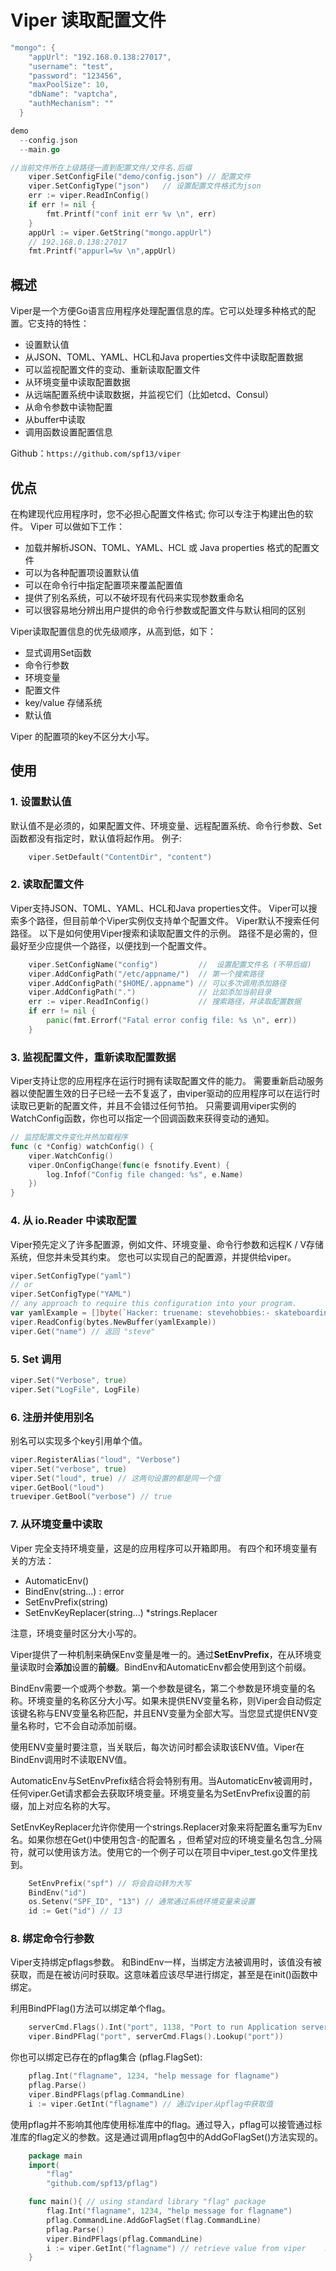 # Viper 读取配置文件

```go
"mongo": {
    "appUrl": "192.168.0.138:27017",
    "username": "test",
    "password": "123456",
    "maxPoolSize": 10,
    "dbName": "vaptcha",
    "authMechanism": ""
  }
```

```go
demo
  --config.json
  --main.go

//当前文件所在上级路径一直到配置文件/文件名.后缀
	viper.SetConfigFile("demo/config.json") // 配置文件
	viper.SetConfigType("json")   // 设置配置文件格式为json
	err := viper.ReadInConfig()
	if err != nil {
		fmt.Printf("conf init err %v \n", err)
	}
	appUrl := viper.GetString("mongo.appUrl")
	// 192.168.0.138:27017 
	fmt.Printf("appurl=%v \n",appUrl)
```

## 概述

Viper是一个方便Go语言应用程序处理配置信息的库。它可以处理多种格式的配置。它支持的特性：

- 设置默认值
- 从JSON、TOML、YAML、HCL和Java properties文件中读取配置数据
- 可以监视配置文件的变动、重新读取配置文件
- 从环境变量中读取配置数据
- 从远端配置系统中读取数据，并监视它们（比如etcd、Consul）
- 从命令参数中读物配置
- 从buffer中读取
- 调用函数设置配置信息

Github：`https://github.com/spf13/viper`

## 优点

在构建现代应用程序时，您不必担心配置文件格式; 你可以专注于构建出色的软件。
Viper 可以做如下工作：

- 加载并解析JSON、TOML、YAML、HCL 或 Java properties 格式的配置文件
- 可以为各种配置项设置默认值
- 可以在命令行中指定配置项来覆盖配置值
- 提供了别名系统，可以不破坏现有代码来实现参数重命名
- 可以很容易地分辨出用户提供的命令行参数或配置文件与默认相同的区别

Viper读取配置信息的优先级顺序，从高到低，如下：

- 显式调用Set函数
- 命令行参数
- 环境变量
- 配置文件
- key/value 存储系统
- 默认值

Viper 的配置项的key不区分大小写。

## 使用

### 1. 设置默认值

默认值不是必须的，如果配置文件、环境变量、远程配置系统、命令行参数、Set函数都没有指定时，默认值将起作用。
例子:

```go
	viper.SetDefault("ContentDir", "content")
```

### 2. 读取配置文件

Viper支持JSON、TOML、YAML、HCL和Java properties文件。
Viper可以搜索多个路径，但目前单个Viper实例仅支持单个配置文件。
Viper默认不搜索任何路径。
以下是如何使用Viper搜索和读取配置文件的示例。
路径不是必需的，但最好至少应提供一个路径，以便找到一个配置文件。

```go
	viper.SetConfigName("config")         //  设置配置文件名 (不带后缀)
	viper.AddConfigPath("/etc/appname/")  // 第一个搜索路径
	viper.AddConfigPath("$HOME/.appname") // 可以多次调用添加路径
	viper.AddConfigPath(".")              // 比如添加当前目录
	err := viper.ReadInConfig()           // 搜索路径，并读取配置数据
	if err != nil {
		panic(fmt.Errorf("Fatal error config file: %s \n", err))
	}
```

### 3. 监视配置文件，重新读取配置数据

Viper支持让您的应用程序在运行时拥有读取配置文件的能力。
需要重新启动服务器以使配置生效的日子已经一去不复返了，由viper驱动的应用程序可以在运行时读取已更新的配置文件，并且不会错过任何节拍。
只需要调用viper实例的WatchConfig函数，你也可以指定一个回调函数来获得变动的通知。

```go
// 监控配置文件变化并热加载程序
func (c *Config) watchConfig() {
	viper.WatchConfig()
	viper.OnConfigChange(func(e fsnotify.Event) {
		log.Infof("Config file changed: %s", e.Name)
	})
}
```

### 4. 从 io.Reader 中读取配置

Viper预先定义了许多配置源，例如文件、环境变量、命令行参数和远程K / V存储系统，但您并未受其约束。
您也可以实现自己的配置源，并提供给viper。

```go
viper.SetConfigType("yaml")
// or
viper.SetConfigType("YAML")
// any approach to require this configuration into your program.
var yamlExample = []byte(`Hacker: truename: stevehobbies:- skateboarding- snowboarding- goclothing:  jacket: leather  trousers: denimage: 35eyes : brownbeard: true`)
viper.ReadConfig(bytes.NewBuffer(yamlExample))
viper.Get("name") // 返回 "steve"
```

### 5. Set 调用

```go
viper.Set("Verbose", true)
viper.Set("LogFile", LogFile)
```

### 6. 注册并使用别名

别名可以实现多个key引用单个值。

```go
viper.RegisterAlias("loud", "Verbose")
viper.Set("verbose", true)
viper.Set("loud", true) // 这两句设置的都是同一个值
viper.GetBool("loud")
trueviper.GetBool("verbose") // true
```

### 7. 从环境变量中读取

Viper 完全支持环境变量，这是的应用程序可以开箱即用。
有四个和环境变量有关的方法：

- AutomaticEnv()
- BindEnv(string...) : error
- SetEnvPrefix(string)
- SetEnvKeyReplacer(string...) *strings.Replacer

注意，环境变量时区分大小写的。

Viper提供了一种机制来确保Env变量是唯一的。通过**SetEnvPrefix**，在从环境变量读取时会**添加**设置的**前缀**。BindEnv和AutomaticEnv都会使用到这个前缀。

BindEnv需要一个或两个参数。第一个参数是键名，第二个参数是环境变量的名称。环境变量的名称区分大小写。如果未提供ENV变量名称，则Viper会自动假定该键名称与ENV变量名称匹配，并且ENV变量为全部大写。当您显式提供ENV变量名称时，它不会自动添加前缀。

使用ENV变量时要注意，当关联后，每次访问时都会读取该ENV值。Viper在BindEnv调用时不读取ENV值。

AutomaticEnv与SetEnvPrefix结合将会特别有用。当AutomaticEnv被调用时，任何viper.Get请求都会去获取环境变量。环境变量名为SetEnvPrefix设置的前缀，加上对应名称的大写。

SetEnvKeyReplacer允许你使用一个strings.Replacer对象来将配置名重写为Env名。如果你想在Get()中使用包含-的配置名 ，但希望对应的环境变量名包含_分隔符，就可以使用该方法。使用它的一个例子可以在项目中viper_test.go文件里找到。

```GO
	SetEnvPrefix("spf") // 将会自动转为大写
	BindEnv("id")
	os.Setenv("SPF_ID", "13") // 通常通过系统环境变量来设置
	id := Get("id") // 13
```

### 8. 绑定命令行参数

Viper支持绑定pflags参数。
和BindEnv一样，当绑定方法被调用时，该值没有被获取，而是在被访问时获取。这意味着应该尽早进行绑定，甚至是在init()函数中绑定。

利用BindPFlag()方法可以绑定单个flag。

```GO
	serverCmd.Flags().Int("port", 1138, "Port to run Application server on")
	viper.BindPFlag("port", serverCmd.Flags().Lookup("port"))
```

你也可以绑定已存在的pflag集合 (pflag.FlagSet):

```go
	pflag.Int("flagname", 1234, "help message for flagname")
	pflag.Parse()
	viper.BindPFlags(pflag.CommandLine)
	i := viper.GetInt("flagname") // 通过viper从pflag中获取值
```

使用pflag并不影响其他库使用标准库中的flag。通过导入，pflag可以接管通过标准库的flag定义的参数。这是通过调用pflag包中的AddGoFlagSet()方法实现的。

```go
	package main
	import(
		"flag"
		"github.com/spf13/pflag")

	func main(){ // using standard library "flag" package    
		flag.Int("flagname", 1234, "help message for flagname")
		pflag.CommandLine.AddGoFlagSet(flag.CommandLine)
		pflag.Parse()
		viper.BindPFlags(pflag.CommandLine)
		i := viper.GetInt("flagname") // retrieve value from viper    ...
	}
```



